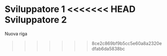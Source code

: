 Sviluppatore 1
<<<<<<< HEAD
Sviluppatore 2
=======
Nuova riga
>>>>>>> 8ce2c869bf9b5cc5e60a8a2320edfab6da5838bc

